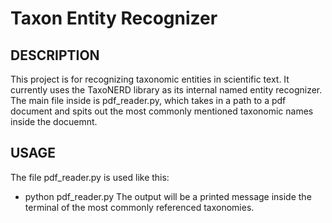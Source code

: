 # Taxon Entity Recognizer

## DESCRIPTION
This project is for recognizing taxonomic entities in scientific text. It currently uses the TaxoNERD library as its internal named entity recognizer. The main file inside is pdf_reader.py, which takes in a path to a pdf document and spits out the most commonly mentioned taxonomic names inside the docuemnt.

## USAGE
The file pdf_reader.py is used like this:
- python pdf_reader.py <PATH TO PDF DOCUMENT>
The output will be a printed message inside the terminal of the most commonly referenced taxonomies.

